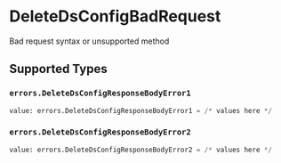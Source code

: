 # DeleteDsConfigBadRequest

Bad request syntax or unsupported method


## Supported Types

### `errors.DeleteDsConfigResponseBodyError1`

```python
value: errors.DeleteDsConfigResponseBodyError1 = /* values here */
```

### `errors.DeleteDsConfigResponseBodyError2`

```python
value: errors.DeleteDsConfigResponseBodyError2 = /* values here */
```


